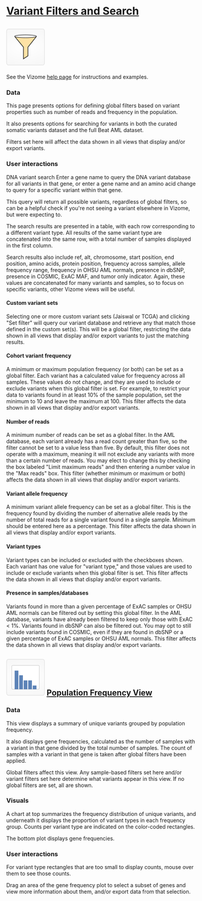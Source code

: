 # [Variant Filters and Search](http://www.vizome.org/aml/variant_filter/)

## ![variants](img/variants.png)

See the Vizome [help page](http://www.vizome.org/aml/about_variant_filters/) for instructions and examples.

### Data
This page presents options for defining global filters based on variant properties such as number of reads and frequency in the population.

It also presents options for searching for variants in both the curated somatic variants dataset and the full Beat AML dataset.

Filters set here will affect the data shown in all views that display and/or export variants.

### User interactions
DNA variant search
Enter a gene name to query the DNA variant database for all variants in that gene, or enter a gene name and an amino acid change to query for a specific variant within that gene.

This query will return all possible variants, regardless of global filters, so can be a helpful check if you're not seeing a variant elsewhere in Vizome, but were expecting to.

The search results are presented in a table, with each row corresponding to a different variant type. All results of the same variant type are concatenated into the same row, with a total number of samples displayed in the first column.

Search results also include ref, alt, chromosome, start position, end position, amino acids, protein position, frequency across samples, allele frequency range, frequency in OHSU AML normals, presence in dbSNP, presence in COSMIC, ExAC MAF, and tumor only indicator. Again, these values are concatenated for many variants and samples, so to focus on specific variants, other Vizome views will be useful.

#### Custom variant sets
Selecting one or more custom variant sets (Jaiswal or TCGA) and clicking "Set filter" will query our variant database and retrieve any that match those defined in the custom set(s). This will be a global filter, restricting the data shown in all views that display and/or export variants to just the matching results.

#### Cohort variant frequency
A minimum or maximum population frequency (or both) can be set as a global filter. Each variant has a calculated value for frequency across all samples. These values do not change, and they are used to include or exclude variants when this global filter is set. For example, to restrict your data to variants found in at least 10% of the sample population, set the minimum to 10 and leave the maximum at 100. This filter affects the data shown in all views that display and/or export variants.

#### Number of reads
A minimum number of reads can be set as a global filter. In the AML database, each variant already has a read count greater than five, so the filter cannot be set to a value less than five. By default, this filter does not operate with a maximum, meaning it will not exclude any variants with more than a certain number of reads. You may elect to change this by checking the box labeled "Limit maximum reads" and then entering a number value in the "Max reads" box. This filter (whether minimum or maximum or both) affects the data shown in all views that display and/or export variants.

#### Variant allele frequency
A minimum variant allele frequency can be set as a global filter. This is the frequency found by dividing the number of alternative allele reads by the number of total reads for a single variant found in a single sample. Minimum should be entered here as a percentage. This filter affects the data shown in all views that display and/or export variants.

#### Variant types
Variant types can be included or excluded with the checkboxes shown. Each variant has one value for "variant type," and those values are used to include or exclude variants when this global filter is set. This filter affects the data shown in all views that display and/or export variants.

#### Presence in samples/databases
Variants found in more than a given percentage of ExAC samples or OHSU AML normals can be filtered out by setting this global filter. In the AML database, variants have already been filtered to keep only those with ExAC < 1%. Variants found in dbSNP can also be filtered out. You may opt to still include variants found in COSMIC, even if they are found in dbSNP or a given percentage of ExAC samples or OHSU AML normals. This filter affects the data shown in all views that display and/or export variants.

## ![variants_popfreq](img/variants_popfreq.png) [Population Frequency View](http://www.vizome.org/aml/freq_summary/)

### Data
This view displays a summary of unique variants grouped by population frequency.

It also displays gene frequencies, calculated as the number of samples with a variant in that gene divided by the total number of samples. The count of samples with a variant in that gene is taken after global filters have been applied.

Global filters affect this view. Any sample-based filters set here and/or variant filters set here determine what variants appear in this view. If no global filters are set, all are shown.

### Visuals
A chart at top summarizes the frequency distribution of unique variants, and underneath it displays the proportion of variant types in each frequency group. Counts per variant type are indicated on the color-coded rectangles.

The bottom plot displays gene frequencies.

### User interactions
For variant type rectangles that are too small to display counts, mouse over them to see those counts.

Drag an area of the gene frequency plot to select a subset of genes and view more information about them, and/or export data from that selection.